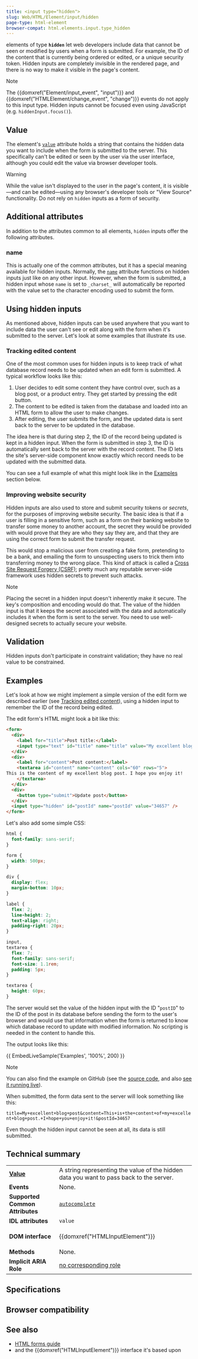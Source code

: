 ```yaml
---
title: <input type="hidden">
slug: Web/HTML/Element/input/hidden
page-type: html-element
browser-compat: html.elements.input.type_hidden
---
```




 elements of type **`hidden`** let web developers include data that cannot be seen or modified by users when a form is submitted. For example, the ID of the content that is currently being ordered or edited, or a unique security token. Hidden inputs are completely invisible in the rendered page, and there is no way to make it visible in the page's content.

> [!NOTE]
> The {{domxref("Element/input_event", "input")}} and {{domxref("HTMLElement/change_event", "change")}} events do not apply to this input type. Hidden inputs cannot be focused even using JavaScript (e.g. `hiddenInput.focus()`).

## Value

The  element's [`value`](/Web/HTML/Element/input#value) attribute holds a string that contains the hidden data you want to include when the form is submitted to the server. This specifically can't be edited or seen by the user via the user interface, although you could edit the value via browser developer tools.

> [!WARNING]
> While the value isn't displayed to the user in the page's content, it is visible—and can be edited—using any browser's developer tools or "View Source" functionality. Do not rely on `hidden` inputs as a form of security.

## Additional attributes

In addition to the attributes common to all  elements, `hidden` inputs offer the following attributes.

### name

This is actually one of the common attributes, but it has a special meaning available for hidden inputs. Normally, the [`name`](/Web/HTML/Element/input#name) attribute functions on hidden inputs just like on any other input. However, when the form is submitted, a hidden input whose `name` is set to `_charset_` will automatically be reported with the value set to the character encoding used to submit the form.

## Using hidden inputs

As mentioned above, hidden inputs can be used anywhere that you want to include data the user can't see or edit along with the form when it's submitted to the server. Let's look at some examples that illustrate its use.

### Tracking edited content

One of the most common uses for hidden inputs is to keep track of what database record needs to be updated when an edit form is submitted. A typical workflow looks like this:

1. User decides to edit some content they have control over, such as a blog post, or a product entry. They get started by pressing the edit button.
2. The content to be edited is taken from the database and loaded into an HTML form to allow the user to make changes.
3. After editing, the user submits the form, and the updated data is sent back to the server to be updated in the database.

The idea here is that during step 2, the ID of the record being updated is kept in a hidden input. When the form is submitted in step 3, the ID is automatically sent back to the server with the record content. The ID lets the site's server-side component know exactly which record needs to be updated with the submitted data.

You can see a full example of what this might look like in the [Examples](#examples) section below.

### Improving website security

Hidden inputs are also used to store and submit security tokens or _secrets_, for the purposes of improving website security. The basic idea is that if a user is filling in a sensitive form, such as a form on their banking website to transfer some money to another account, the secret they would be provided with would prove that they are who they say they are, and that they are using the correct form to submit the transfer request.

This would stop a malicious user from creating a fake form, pretending to be a bank, and emailing the form to unsuspecting users to trick them into transferring money to the wrong place. This kind of attack is called a [Cross Site Request Forgery (CSRF)](/Learn/Server-side/First_steps/Website_security#cross-site_request_forgery_csrf); pretty much any reputable server-side framework uses hidden secrets to prevent such attacks.

> [!NOTE]
> Placing the secret in a hidden input doesn't inherently make it secure. The key's composition and encoding would do that. The value of the hidden input is that it keeps the secret associated with the data and automatically includes it when the form is sent to the server. You need to use well-designed secrets to actually secure your website.

## Validation

Hidden inputs don't participate in constraint validation; they have no real value to be constrained.

## Examples

Let's look at how we might implement a simple version of the edit form we described earlier (see [Tracking edited content](#tracking_edited_content)), using a hidden input to remember the ID of the record being edited.

The edit form's HTML might look a bit like this:

```html
<form>
  <div>
    <label for="title">Post title:</label>
    <input type="text" id="title" name="title" value="My excellent blog post" />
  </div>
  <div>
    <label for="content">Post content:</label>
    <textarea id="content" name="content" cols="60" rows="5">
This is the content of my excellent blog post. I hope you enjoy it!
    </textarea>
  </div>
  <div>
    <button type="submit">Update post</button>
  </div>
  <input type="hidden" id="postId" name="postId" value="34657" />
</form>
```

Let's also add some simple CSS:

```css
html {
  font-family: sans-serif;
}

form {
  width: 500px;
}

div {
  display: flex;
  margin-bottom: 10px;
}

label {
  flex: 2;
  line-height: 2;
  text-align: right;
  padding-right: 20px;
}

input,
textarea {
  flex: 7;
  font-family: sans-serif;
  font-size: 1.1rem;
  padding: 5px;
}

textarea {
  height: 60px;
}
```

The server would set the value of the hidden input with the ID "`postID`" to the ID of the post in its database before sending the form to the user's browser and would use that information when the form is returned to know which database record to update with modified information. No scripting is needed in the content to handle this.

The output looks like this:

{{ EmbedLiveSample('Examples', '100%', 200) }}

> [!NOTE]
> You can also find the example on GitHub (see the [source code](https://github.com/mdn/learning-area/blob/main/html/forms/hidden-input-example/index.html), and also [see it running live](https://mdn.github.io/learning-area/html/forms/hidden-input-example/index.html)).

When submitted, the form data sent to the server will look something like this:

`title=My+excellent+blog+post&content=This+is+the+content+of+my+excellent+blog+post.+I+hope+you+enjoy+it!&postId=34657`

Even though the hidden input cannot be seen at all, its data is still submitted.

## Technical summary

<table class="properties">
  <tbody>
    <tr>
      <td><strong><a href="#value">Value</a></strong></td>
      <td>
        A string representing the value of the hidden
        data you want to pass back to the server.
      </td>
    </tr>
    <tr>
      <td><strong>Events</strong></td>
      <td>None.</td>
    </tr>
    <tr>
      <td><strong>Supported Common Attributes</strong></td>
      <td><a href="/Web/HTML/Element/input#autocomplete"><code>autocomplete</code></a></td>
    </tr>
    <tr>
      <td><strong>IDL attributes</strong></td>
      <td><code>value</code></td>
    </tr>
    <tr>
      <td><strong>DOM interface</strong></td>
      <td><p>{{domxref("HTMLInputElement")}}</p></td>
    </tr>
    <tr>
      <td><strong>Methods</strong></td>
      <td>None.</td>
    </tr>
    <tr>
      <td><strong>Implicit ARIA Role</strong></td>
      <td><a href="https://www.w3.org/TR/html-aria/#dfn-no-corresponding-role">no corresponding role</a></td>
    </tr>
  </tbody>
</table>

## Specifications



## Browser compatibility



## See also

- [HTML forms guide](/Learn/Forms)
-  and the {{domxref("HTMLInputElement")}} interface it's based upon
